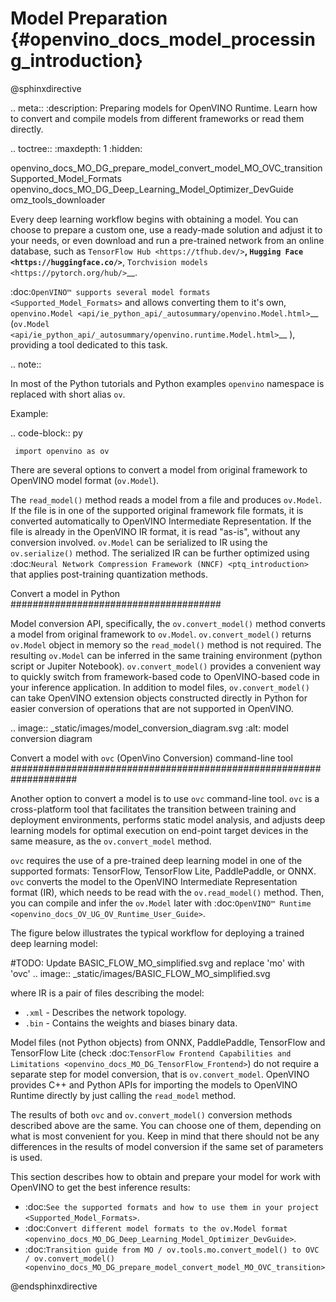 # Model Preparation {#openvino_docs_model_processing_introduction}

@sphinxdirective

.. meta::
   :description: Preparing models for OpenVINO Runtime. Learn how to convert and compile models from different frameworks or read them directly.


.. toctree::
   :maxdepth: 1
   :hidden:

   openvino_docs_MO_DG_prepare_model_convert_model_MO_OVC_transition
   Supported_Model_Formats
   openvino_docs_MO_DG_Deep_Learning_Model_Optimizer_DevGuide
   omz_tools_downloader


Every deep learning workflow begins with obtaining a model. You can choose to prepare a custom one, use a ready-made solution and adjust it to your needs, or even download and run a pre-trained network from an online database, such as `TensorFlow Hub <https://tfhub.dev/>`__, `Hugging Face <https://huggingface.co/>`__, `Torchvision models <https://pytorch.org/hub/>`__.

:doc:`OpenVINO™ supports several model formats <Supported_Model_Formats>` and allows converting them to it's own, `openvino.Model <api/ie_python_api/_autosummary/openvino.Model.html>`__ (`ov.Model <api/ie_python_api/_autosummary/openvino.runtime.Model.html>`__ ), providing a tool dedicated to this task.


.. note::

   In most of the Python tutorials and Python examples ``openvino`` namespace is replaced with short alias ``ov``.

   Example:

  .. code-block:: py

     import openvino as ov


There are several options to convert a model from original framework to OpenVINO model format (``ov.Model``).

The ``read_model()`` method reads a model from a file and produces ``ov.Model``. If the file is in one of the supported original framework file formats, it is converted automatically to OpenVINO Intermediate Representation. If the file is already in the OpenVINO IR format, it is read "as-is", without any conversion involved. ``ov.Model`` can be serialized to IR using the ``ov.serialize()`` method. The serialized IR can be further optimized using :doc:`Neural Network Compression Framework (NNCF) <ptq_introduction>` that applies post-training quantization methods.

Convert a model in Python
######################################

Model conversion API, specifically, the ``ov.convert_model()`` method converts a model from original framework to ``ov.Model``. ``ov.convert_model()`` returns ``ov.Model`` object in memory so the ``read_model()`` method is not required. The resulting ``ov.Model`` can be inferred in the same training environment (python script or Jupiter Notebook). ``ov.convert_model()`` provides a convenient way to quickly switch from framework-based code to OpenVINO-based code in your inference application. In addition to model files, ``ov.convert_model()`` can take OpenVINO extension objects constructed directly in Python for easier conversion of operations that are not supported in OpenVINO.

.. image:: _static/images/model_conversion_diagram.svg
   :alt: model conversion diagram

Convert a model with ``ovc`` (OpenVino Conversion) command-line tool
####################################################################

Another option to convert a model is to use ``ovc`` command-line tool. ``ovc`` is a cross-platform tool that facilitates the transition between training and deployment environments, performs static model analysis, and adjusts deep learning models for optimal execution on end-point target devices in the same measure, as the ``ov.convert_model`` method.

``ovc`` requires the use of a pre-trained deep learning model in one of the supported formats: TensorFlow, TensorFlow Lite, PaddlePaddle, or ONNX. ``ovc`` converts the model to the OpenVINO Intermediate Representation format (IR), which needs to be read with the ``ov.read_model()`` method. Then, you can compile and infer the ``ov.Model`` later with :doc:`OpenVINO™ Runtime <openvino_docs_OV_UG_OV_Runtime_User_Guide>`.


The figure below illustrates the typical workflow for deploying a trained deep learning model:

#TODO: Update BASIC_FLOW_MO_simplified.svg and replace 'mo' with 'ovc'
.. image:: _static/images/BASIC_FLOW_MO_simplified.svg

where IR is a pair of files describing the model:

* ``.xml`` - Describes the network topology.
* ``.bin`` - Contains the weights and biases binary data.


Model files (not Python objects) from ONNX, PaddlePaddle, TensorFlow and TensorFlow Lite  (check :doc:`TensorFlow Frontend Capabilities and Limitations <openvino_docs_MO_DG_TensorFlow_Frontend>`) do not require a separate step for model conversion, that is ``ov.convert_model``. OpenVINO provides C++ and Python APIs for importing the models to OpenVINO Runtime directly by just calling the ``read_model`` method. 

The results of both ``ovc`` and ``ov.convert_model()`` conversion methods described above are the same. You can choose one of them, depending on what is most convenient for you. Keep in mind that there should not be any differences in the results of model conversion if the same set of parameters is used.

This section describes how to obtain and prepare your model for work with OpenVINO to get the best inference results:

* :doc:`See the supported formats and how to use them in your project <Supported_Model_Formats>`.
* :doc:`Convert different model formats to the ov.Model format <openvino_docs_MO_DG_Deep_Learning_Model_Optimizer_DevGuide>`.
* :doc:`Transition guide from MO / ov.tools.mo.convert_model() to OVC / ov.convert_model() <openvino_docs_MO_DG_prepare_model_convert_model_MO_OVC_transition>`

@endsphinxdirective

